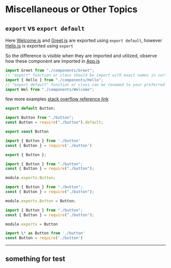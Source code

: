 # Miscellaneous or Other Topics

## `export` vs `export default`

Here [Welcome.js](./../src/components/Welcome.js) and [Greet.js](./../src/components/Greet.js) are exported using `export default`, however [Hello.js](./../src/components/Hello.js) is exported using `export`

So the difference is visible when they are imported and utilized, observe how these component are imported in [App.js](./../src/App.js)

```javascript
import Greet from "./components/Greet";
// "export" function or class should be import with exact names in curly brackets
import { Hello } from "./components/Hello";
// "export default" function or class can be renamed to your preferred name like below
import Wel from "./components/Welcome";
```

few more examples [stack overflow reference link](https://stackoverflow.com/questions/43172750/can-you-use-es6-import-alias-syntax-for-react-components)

```javascript
export default Button;

import Button from "./button";
const Button = require("./button").default;
```

```javascript
export const Button

import { Button } from './button'
const { Button } = require('./button')
```

```javascript
export { Button };

import { Button } from "./button";
const { Button } = require("./button");
```

```javascript
module.exports.Button;

import { Button } from "./button";
const { Button } = require("./button");
```

```javascript
module.exports.Button = Button;

import { Button } from "./button";
const { Button } = require("./button");
```

```javascript
module.exports = Button

import \* as Button from './button'
const Button = require('./button')
```

---

## something for test
